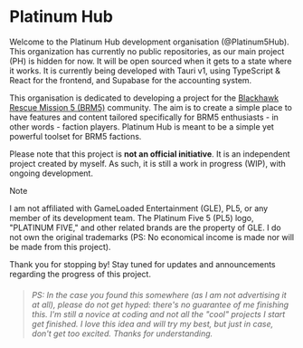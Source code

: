 # Platinum Hub

Welcome to the Platinum Hub development organisation (@Platinum5Hub). This organization has currently no public repositories, as our main project (PH) is hidden for now. It will be open sourced when it gets to a state where it works. It is currently being developed with Tauri v1, using TypeScript & React for the frontend, and Supabase for the accounting system.

This organisation is dedicated to developing a project for the [Blackhawk Rescue Mission 5 (BRM5)](https://www.roblox.com/games/2916899287/Blackhawk-Rescue-Mission-5) community. The aim is to create a simple place to have features and content tailored specifically for BRM5 enthusiasts - in other words - faction players. Platinum Hub is meant to be a simple yet powerful toolset for BRM5 factions.

Please note that this project is **not an official initiative**. It is an independent project created by myself. As such, it is still a work in progress (WIP), with ongoing development.

> [!NOTE]
> I am not affiliated with GameLoaded Entertainment (GLE), PL5, or any member of its development team. The Platinum Five 5 (PL5) logo, "PLATINUM FIVE," and other related brands are the property of GLE. I do not own the original trademarks (PS: No economical income is made nor will be made from this project).

Thank you for stopping by! Stay tuned for updates and announcements regarding the progress of this project.

> ###### PS: In the case you found this somewhere (as I am not advertising it at all), please do not get hyped: there's no guarantee of me finishing this. I'm still a novice at coding and not all the "cool" projects I start get finished. I love this idea and will try my best, but just in case, don't get too excited. Thanks for understanding.

